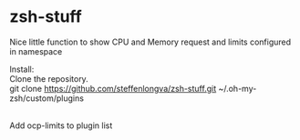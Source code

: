 # zsh-stuff
Nice little function to show CPU and Memory request and limits configured in namespace 

Install: \
Clone the repository. \
git clone https://github.com/steffenlongva/zsh-stuff.git ~/.oh-my-zsh/custom/plugins 

\
Add ocp-limits to plugin list

